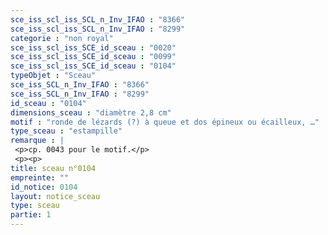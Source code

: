 ```yaml
---
sce_iss_scl_iss_SCL_n_Inv_IFAO : "8366"
sce_iss_scl_iss_SCL_n_Inv_IFAO : "8299"
categorie : "non royal"
sce_iss_scl_iss_SCE_id_sceau : "0020"
sce_iss_scl_iss_SCE_id_sceau : "0099"
sce_iss_scl_iss_SCE_id_sceau : "0104"
typeObjet : "Sceau"
sce_iss_SCL_n_Inv_IFAO : "8366"
sce_iss_SCL_n_Inv_IFAO : "8299"
id_sceau : "0104"
dimensions_sceau : "diamètre 2,8 cm"
motif : "ronde de lézards (?) à queue et dos épineux ou écailleux, …"
type_sceau : "estampille"
remarque : |
 <p>cp. 0043 pour le motif.</p>
 <p><p>
title: sceau n°0104
empreinte: ""
id_notice: 0104
layout: notice_sceau
type: sceau
partie: 1
---
```

